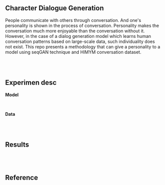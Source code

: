 ## Character Dialogue Generation

People communicate with others through conversation. And one's personality is shown in the process of conversation. Personality makes the conversation much more enjoyable than the conversation without it. However, in the case of a dialog generation model which learns human conversation patterns based on large-scale data, such individuality does not exist. This repo presents a methodology that can give a personality to a model using seqGAN technique and HIMYM conversation dataset.

<br><br>

## Experimen desc

**Model**

<br>

**Data**

<br><br>

## Results

<br><br>

## Reference

<br>
